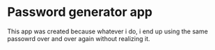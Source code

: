 # Password generator app

This app was created because whatever i do, i end up using the same passowrd over and over again without realizing it.
